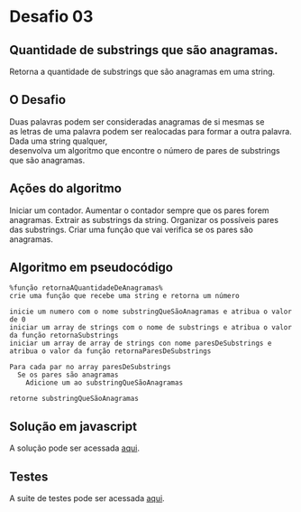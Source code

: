 # Desafio 03

## Quantidade de substrings que são anagramas.

Retorna a quantidade de substrings que são anagramas em uma string.

## O Desafio

Duas palavras podem ser consideradas anagramas de si mesmas se  
as letras de uma palavra podem ser realocadas para formar a outra palavra.  
Dada uma string qualquer,  
desenvolva um algoritmo que encontre o número de pares de substrings que são anagramas.

## Ações do algoritmo

Iniciar um contador.
Aumentar o contador sempre que os pares forem anagramas.
Extrair as substrings da string.
Organizar os possíveis pares das substrings.
Criar uma função que vai verifica se os pares são anagramas.

## Algoritmo em pseudocódigo

```
%função retornaAQuantidadeDeAnagramas%
crie uma função que recebe uma string e retorna um número

inicie um numero com o nome substringQueSãoAnagramas e atribua o valor de 0
iniciar um array de strings com o nome de substrings e atribua o valor da função retornaSubstrings
iniciar um array de array de strings con nome paresDeSubstrings e atribua o valor da função retornaParesDeSubstrings

Para cada par no array paresDeSubstrings
  Se os pares são anagramas
    Adicione um ao substringQueSãoAnagramas

retorne substringQueSãoAnagramas
```

## Solução em javascript

A solução pode ser acessada [aqui](./get-numbers-of-anagrams.js).

## Testes

A suite de testes pode ser acessada [aqui](./get-numbers-of-anagrams.test.js).

